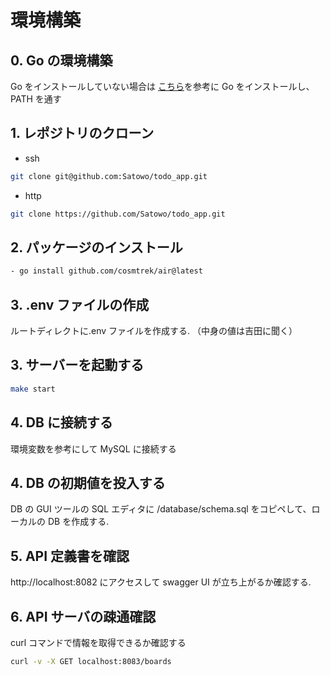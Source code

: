 # 環境構築

## 0. Go の環境構築

Go をインストールしていない場合は
[こちら](https://zenn.dev/777kkk/books/bb6b650b7ba677/viewer/045ce9)を参考に Go をインストールし、PATH を通す

## 1. レポジトリのクローン

- ssh

```bash
git clone git@github.com:Satowo/todo_app.git
```

- http

```bash
git clone https://github.com/Satowo/todo_app.git
```

## 2. パッケージのインストール

```bash
- go install github.com/cosmtrek/air@latest
```

## 3. .env ファイルの作成

ルートディレクトに.env ファイルを作成する.
（中身の値は吉田に聞く）

## 3. サーバーを起動する

```bash
make start
```

## 4. DB に接続する

環境変数を参考にして MySQL に接続する

## 4. DB の初期値を投入する

DB の GUI ツールの SQL エディタに
/database/schema.sql をコピペして、ローカルの DB を作成する.

## 5. API 定義書を確認

http://localhost:8082 にアクセスして swagger UI が立ち上がるか確認する.

## 6. API サーバの疎通確認

curl コマンドで情報を取得できるか確認する

```bash
curl -v -X GET localhost:8083/boards
```
